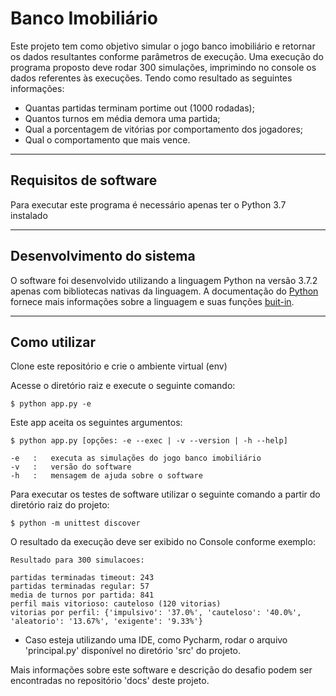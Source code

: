 # Banco Imobiliário

Este projeto tem como objetivo simular o jogo banco imobiliário e retornar os dados resultantes conforme parâmetros de execução.
Uma execução do programa proposto deve rodar 300 simulações, imprimindo no console os dados referentes às execuções. 
Tendo como resultado as seguintes informações:
- Quantas partidas terminam portime out (1000 rodadas);
- Quantos turnos em média demora uma partida;
- Qual a porcentagem de vitórias por comportamento dos jogadores;
- Qual o comportamento que mais vence.
___

## Requisitos de software

Para executar este programa é necessário apenas ter o Python 3.7 instalado
___

## Desenvolvimento do sistema

O software foi desenvolvido utilizando a linguagem Python na versão 3.7.2 apenas com bibliotecas nativas da linguagem.
A documentação do [Python](https://docs.python.org/3.7/) fornece mais informações sobre a linguagem e suas funções [buit-in](https://docs.python.org/3.7/library/functions.html).
___

## Como utilizar

Clone este repositório e crie o ambiente virtual (env)

Acesse o diretório raiz e execute o seguinte comando:
```
$ python app.py -e
```
Este app aceita os seguintes argumentos:
```
$ python app.py [opções: -e --exec | -v --version | -h --help]

-e   :   executa as simulações do jogo banco imobiliário
-v   :   versão do software
-h   :   mensagem de ajuda sobre o software
```
Para executar os testes de software utilizar o seguinte comando a partir do diretório raiz do projeto:
```
$ python -m unittest discover
```
O resultado da execução deve ser exibido no Console conforme exemplo:
```
Resultado para 300 simulacoes:

partidas terminadas timeout: 243
partidas terminadas regular: 57
media de turnos por partida: 841
perfil mais vitorioso: cauteloso (120 vitorias)
vitorias por perfil: {'impulsivo': '37.0%', 'cauteloso': '40.0%', 'aleatorio': '13.67%', 'exigente': '9.33%'}
```

* Caso esteja utilizando uma IDE, como Pycharm, rodar o arquivo 'principal.py' disponível no diretório 'src' do projeto.

Mais informações sobre este software e descrição do desafio podem ser encontradas no repositório 'docs' deste projeto.
